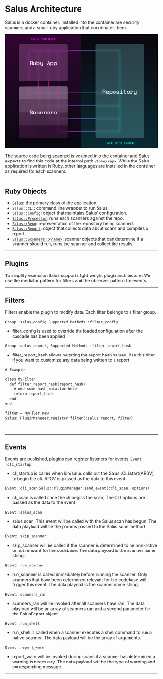 # Salus Architecture

Salus is a docker container. Installed into the container are security scanners and a small ruby application that coordinates them.

![Salus Architecture Diagram](salus_architecture.png)

The source code being scanned is volumed into the container and Salus expects to find this code at the internal path `/home/repo`. While the Salus application is written in Ruby, other languages are installed in the container as required for each scanners.

---

## Ruby Objects

  - [`Salus`](https://github.com/coinbase/salus/tree/master/lib/salus.rb): the primary class of the application.
  - [`Salus::CLI`](https://github.com/coinbase/salus/tree/master/lib/salus/cli.rb): command line wrapper to run Salus.
  - [`Salus::Config`](https://github.com/coinbase/salus/tree/master/lib/salus/config.rb): object that maintains Salus' configuration.
  - [`Salus::Processor`](https://github.com/coinbase/salus/tree/master/lib/salus/processor.rb): runs each scanners against the repo.
  - [`Salus::Repo`](https://github.com/coinbase/salus/tree/master/lib/salus/repo.rb): representation of the repository being scanned.
  - [`Salus::Report`](https://github.com/coinbase/salus/tree/master/lib/salus/report.rb): object that collects data about scans and compiles a report.
  - [`Salus::Scanners::<name>`](https://github.com/coinbase/salus/tree/master/lib/salus/scanners): scanner objects that can determine if a scanner should run, runs the scanner and collect the results.
---
## Plugins

To simplify extension Salus supports light weight plugin architecture.  We use the mediator pattern for filters and the observer pattern for events.

---

## Filters

Filters enable the plugin to modify data.  Each filter belongs to a filter group.

`Group :salus_config Supported Methods :filter_config`

- filter_config is used to override the loaded configuration after the cascade has been applied

`Group :salus_report, Supported Methods :filter_report_hash`

- filter_report_hash allows mutating the report hash values.  Use this filter if you want to customize any data being written to a report
```
# Example

class MyFilter
  def filter_report_hash(report_hash)
  	# Add some hash mutation here
  	return report_hash
  end
end

filter = MyFiler.new
Salus::PluginManager.register_filter(:salus_report, filter) 



```
---

## Events

Events are published, plugins can register listeners for events.
`Event :cli_startup`

- cli_startup is called when bin/salus calls out the Salus::CLI.start(ARGV) to begin the cli.  ARGV is passed as the data to this event

`Event :cli_scan`
`Salus::PluginManager.send_event(:cli_scan, options)`

- cli_csan is called once the cli begins the scan,  The CLI options are passed as the data to the event

`Event :salus_scan`

- salus scan. This event will be called with the Salus scan has begun.  The data playload will be the params passed to the Salus.scan method

`Event: skip_scanner`

- skip_scanner will be called if the scanner is determined to be non-active or not relevant for the codebase. The data playoad is the scanner name string.

`Event: run_scanner`

- run_scanner is called immediately before running the scanner.  Only scanners that have been determined relevant for the codebase will trigger this event.  The data playoad is the scanner name string.

`Event: scanners_ran `

- scanners_ran will be invoked after all scanners have ran.  The data playload will be an array of scanners ran and a second parameter for the SalusReport object

`Event :run_shell`

- run_shell is called when a scanner executes a shell command to run a native scanner.  The data payload will be the array of arguments.

`Event :report_warn`

- report_warn will be invoked during scans if a scanner has determined a warning is necessary.  The data payload will be the type of warning and corresponding message.

---
